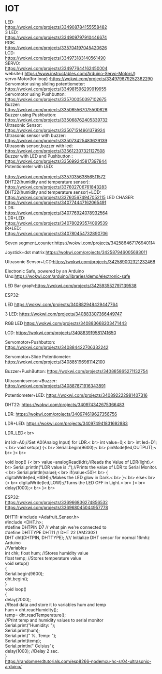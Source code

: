 # IOT
LED:<br>
https://wokwi.com/projects/334908784155558482<br>
3 LED:<br>
https://wokwi.com/projects/334909797910446674<br>
RGB: <br>
https://wokwi.com/projects/335704197045420626<br>
LCD:<br>
https://wokwi.com/projects/334973183140561490<br>
SERVO:<br>
https://wokwi.com/projects/334977644162450004<br>website:( https://www.instructables.com/Arduino-Servo-Motors/)<br>
servo Motor(for loop)
:https://wokwi.com/projects/334979679252382290<br>
Servomotor using sliding potentiometer:<br> 
https://wokwi.com/projects/334981596299919955<br>
Servomotor using Pushbutton:<br>
https://wokwi.com/projects/335700050397102675<br>
Buzzer:<br>
https://wokwi.com/projects/335065567075500626<br>
Buzzer using Pushbutton:<br>
https://wokwi.com/projects/335068762405339732<br>
Ultrasonic Sensor:<br> 
https://wokwi.com/projects/335071514961379924<br>
Ultrasonic sensor with buzzer: <br> 
https://wokwi.com/projects/335073425483629139<br>
Ultrasonis sensor,buzzer with led:<br>
https://wokwi.com/projects/335612307321127508<br>
Buzzer with LED and Pushbutton : <br>
https://wokwi.com/projects/335699245817397844<br>
Potentiometer with LED:  <br>        
https://wokwi.com/projects/335703563856511572
<br>
DHT22(humidity and temperature sensor):<br>
https://wokwi.com/projects/337602706761843283<br>
DHT22(humidity and temperature sensor)+LCD:<br>
https://wokwi.com/projects/337605674947052115
LED CHASER:
<br>
https://wokwi.com/projects/340774447162065491<br>
LDR:<br>
https://wokwi.com/projects/340776924078932564<br>
LDR+LED:<br>
https://wokwi.com/projects/340780293574099539<br>
IR+LED:<br>
https://wokwi.com/projects/340780454732890706<br>

Seven segment_counter:https://wokwi.com/projects/342586467176940114

Joystick+dot matrix:https://wokwi.com/projects/342587946005693011

Ultrasonic Sensor+LCD:https://wokwi.com/projects/342589002321232468

 Electronic Safe, powered by an Arduino Uno:https://wokwi.com/arduino/libraries/demo/electronic-safe
 
 
 LED Bar graph:https://wokwi.com/projects/342593552797139538

ESP32:

LED
https://wokwi.com/projects/340882948429447764

3 LED:
https://wokwi.com/projects/340883307366449747

RGB LED
https://wokwi.com/projects/340883668203471443

LCD:
https://wokwi.com/projects/340883919581741650

Servomotor+Pushbutton:
https://wokwi.com/projects/340884422706332242

Servomotor+Slide Potentiometer:
https://wokwi.com/projects/340885196981142100

Buzzer+PushButton:
https://wokwi.com/projects/340885865271132754

Ultrasonicsensor+Buzzer:
https://wokwi.com/projects/340887871916343891

Potentiometer+LED:
https://wokwi.com/projects/340892222981407316

DHT22:
https://wokwi.com/projects/340974342675366483

LDR:
https://wokwi.com/projects/340974619627356756

LDR+LED:
https://wokwi.com/projects/340974941831692883

 LDR_LED< br>

 int ldr=A0;//Set A0(Analog Input) for LDR.< br>
 int value=0;< br>
 int led=D1;< br>
 void setup() {< br>
 Serial.begin(9600);< br>
 pinMode(led,OUTPUT);< br>
 }< br>

 void loop() {< br>
 value=analogRead(ldr);//Reads the Value of LDR(light).< br>
 Serial.println("LDR value is :");//Prints the value of LDR to Serial Monitor.< br>
 Serial.println(value);< br>
 if(value<50)< br>
   {
     digitalWrite(led,HIGH);//Makes the LED glow in Dark.< br>
   }< br>
   else< br>
   {< br>
     digitalWrite(led,LOW);//Turns the LED OFF in Light.< br>
   }< br>
   delay(1000);< br>
 }\< br>

   
ESP32:<br>
https://wokwi.com/projects/336966836274856532<br>
https://wokwi.com/projects/336968045044957778<br>

DHT11:
        #include <Adafruit_Sensor.h><br>
        #include <DHT.h>;<br>
        #define DHTPIN D7    // what pin we're connected to<br>
        #define DHTTYPE DHT11   // DHT 22  (AM2302)<br>
        DHT dht(DHTPIN, DHTTYPE); //// Initialize DHT sensor for normal 16mhz Arduino<br>
       //Variables<br>
       int chk;
       float hum;  //Stores humidity value<br>
       float temp; //Stores temperature value<br>
       void setup()<br>
       {<br>
       Serial.begin(9600);<br>
       dht.begin();<br>
       }<br>
      void loop()<br>
     {<br>
       delay(2000);<br>
       //Read data and store it to variables hum and temp<br>
       hum = dht.readHumidity();<br>
       temp= dht.readTemperature();<br>
       //Print temp and humidity values to serial monitor<br>
       Serial.print("Humidity: ");<br>
       Serial.print(hum);<br>
       Serial.print(" %, Temp: ");<br>
       Serial.print(temp);<br>
       Serial.println(" Celsius");<br>
       delay(1000); //Delay 2 sec.<br>
   }<br>
https://randomnerdtutorials.com/esp8266-nodemcu-hc-sr04-ultrasonic-arduino/<br>


